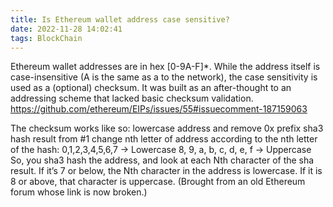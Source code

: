 ```yaml
---
title: Is Ethereum wallet address case sensitive?
date: 2022-11-28 14:02:41
tags: BlockChain
---
```


Ethereum wallet addresses are in hex [0-9A-F]*. While the address itself is case-insensitive (A is the same as a to the network), the case sensitivity is used as a (optional) checksum. It was built as an after-thought to an addressing scheme that lacked basic checksum validation.
https://github.com/ethereum/EIPs/issues/55#issuecomment-187159063

The checksum works like so:
lowercase address and remove 0x prefix
sha3 hash result from #1
change nth letter of address according to the nth letter of the hash:
0,1,2,3,4,5,6,7 → Lowercase
8, 9, a, b, c, d, e, f → Uppercase
So, you sha3 hash the address, and look at each Nth character of the sha result. If it’s 7 or below, the Nth character in the address is lowercase. If it is 8 or above, that character is uppercase.
(Brought from an old Ethereum forum whose link is now broken.)